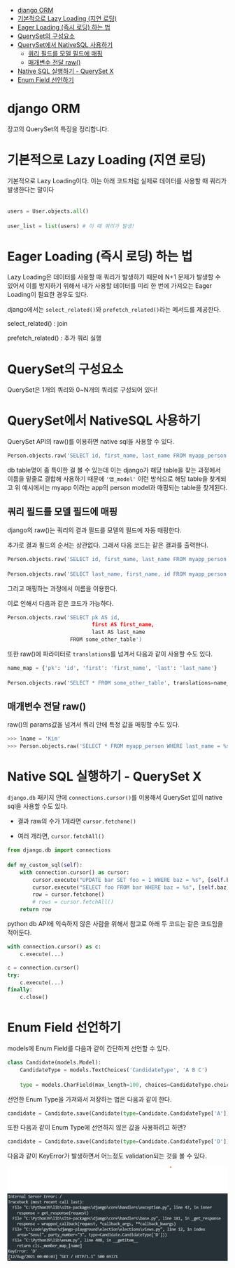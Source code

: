 - [django ORM](#django-orm)
- [기본적으로 Lazy Loading (지연 로딩)](#기본적으로-lazy-loading-지연-로딩)
- [Eager Loading (즉시 로딩) 하는 법](#eager-loading-즉시-로딩-하는-법)
- [QuerySet의 구성요소](#queryset의-구성요소)
- [QuerySet에서 NativeSQL 사용하기](#queryset에서-nativesql-사용하기)
  - [쿼리 필드를 모델 필드에 매핑](#쿼리-필드를-모델-필드에-매핑)
  - [매개변수 전달 raw()](#매개변수-전달-raw)
- [Native SQL 실행하기 - QuerySet X](#native-sql-실행하기---queryset-x)
- [Enum Field 선언하기](#enum-field-선언하기)

# django ORM

장고의 QuerySet의 특징을 정리합니다.

# 기본적으로 Lazy Loading (지연 로딩)

기본적으로 Lazy Loading이다.
이는 아래 코드처럼 실제로 데이터를 사용할 때 쿼리가 발생한다는 말이다

```python

users = User.objects.all()

user_list = list(users) # 이 때 쿼리가 발생!


```

# Eager Loading (즉시 로딩) 하는 법

Lazy Loading은 데이터를 사용할 때 쿼리가 발생하기 때문에 N+1 문제가 발생할 수 있어서 이를 방지하기 위해서 내가 사용할 데이터를 미리 한 번에 가져오는 Eager Loading이 필요한 경우도 있다.

django에서는 `select_related()`와 `prefetch_related()`라는 메서드를 제공한다.

select_related() : join

prefetch_related() : 추가 쿼리 실행

# QuerySet의 구성요소

QuerySet은 1개의 쿼리와 0~N개의 쿼리로 구성되어 있다!

# QuerySet에서 NativeSQL 사용하기

QuerySet API의 raw()를 이용하면 native sql을 사용할 수 있다.

```python
Person.objects.raw('SELECT id, first_name, last_name FROM myapp_person')
```

db table명이 좀 특이한 걸 볼 수 있는데 이는
django가 해당 table을 찾는 과정에서 이름을 밑줄로 결합해 사용하기 때문에
`'앱_model'` 이런 방식으로 해당 table을 찾게되고 위 예시에서는 myapp 이라는 app의 person model과 매핑되는 table을 찾게된다.

## 쿼리 필드를 모델 필드에 매핑

django의 raw()는 쿼리의 결과 필드를 모델의 필드에 자동 매핑한다.

추가로 결과 필드의 순서는 상관없다. 그래서 다음 코드는 같은 결과를 출력한다.

```python
Person.objects.raw('SELECT id, first_name, last_name FROM myapp_person')

Person.objects.raw('SELECT last_name, first_name, id FROM myapp_person')

```

그리고 매핑하는 과정에서 이름을 이용한다.

이로 인해서 다음과 같은 코드가 가능하다.

```python
Person.objects.raw('SELECT pk AS id,
                           first AS first_name,
                           last AS last_name
                    FROM some_other_table')

```

또한 raw()에 파라미터로 `translations`를 넘겨서 다음과 같이 사용할 수도 있다.

```python
name_map = {'pk': 'id', 'first': 'first_name', 'last': 'last_name'}

Person.objects.raw('SELECT * FROM some_other_table', translations=name_map)
```

## 매개변수 전달 raw()

raw()의 params값을 넘겨서 쿼리 안에 특정 값을 매핑할 수도 있다.

```python
>>> lname = 'Kim'
>>> Person.objects.raw('SELECT * FROM myapp_person WHERE last_name = %s', [lname]

```

# Native SQL 실행하기 - QuerySet X

`django.db` 패키지 안에 `connections.cursor()`를 이용해서 QuerySet 없이 native sql을 사용할 수도 있다.

- 결과 raw의 수가 1개라면 `cursor.fetchone()`

- 여러 개라면, `cursor.fetchAll()`

```python
from django.db import connections

def my_custom_sql(self):
    with connection.cursor() as cursor:
        cursor.execute("UPDATE bar SET foo = 1 WHERE baz = %s", [self.baz])
        cursor.execute("SELECT foo FROM bar WHERE baz = %s", [self.baz])
        row = cursor.fetchone()
        # rows = cursor.fetchAll()
    return row

```

python db API에 익숙하지 않은 사람을 위해서 참고로 아래 두 코드는 같은 코드임을 적어둔다.

```python
with connection.cursor() as c:
    c.execute(...)
```

```python
c = connection.cursor()
try:
    c.execute(...)
finally:
    c.close()
```

# Enum Field 선언하기

models에 Enum Field를 다음과 같이 간단하게 선언할 수 있다.

```python
class Candidate(models.Model):
    CandidateType = models.TextChoices('CandidateType', 'A B C')

    type = models.CharField(max_length=100, choices=CandidateType.choices)

```

선언한 Enum Type을 가져와서 저장하는 법은 다음과 같이 한다.

```python
candidate = Candidate.save(Candidate(type=Candidate.CandidateType['A']))
```

또한 다음과 같이 Enum Type에 선언하지 않은 값을 사용하려고 하면?

```python
candidate = Candidate.save(Candidate(type=Candidate.CandidateType['D']))

```

다음과 같이 KeyError가 발생하면서 어느정도 validation되는 것을 볼 수 있다.

![./django ORM/enum_type_key_error.png](./django%20ORM/enum_type_key_error.png)
